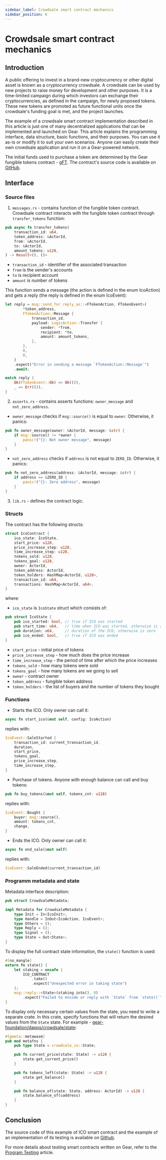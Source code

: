 ```yaml
---
sidebar_label: Crowdsale smart contract mechanics
sidebar_position: 6
---
```


# Crowdsale smart contract mechanics

## Introduction

A public offering to invest in a brand-new cryptocurrency or other digital asset is known as a cryptocurrency crowdsale. A crowdsale can be used by new projects to raise money for development and other purposes. It is a time-limited campaign during which investors can exchange their cryptocurrencies, as defined in the campaign, for newly proposed tokens. These new tokens are promoted as future functional units once the crowdsale's funding goal is met, and the project launches.

The example of a crowdsale smart contract implementation described in this article is just one of many decentralized applications that can be implemented and launched on Gear. This article explains the programming interface, data structure, basic functions, and their purposes. You can use it as-is or modify it to suit your own scenarios. Anyone can easily create their own crowdsale application and run it on a Gear-powered network.

The initial funds used to purchase a token are determined by the Gear fungible tokens contract - [gFT](../Standards/gft-20). The contract's source code is available on [GitHub](https://github.com/gear-foundation/dapps/tree/master/contracts/crowdsale).

## Interface
### Source files
1. `messages.rs` - contains function of the fungible token contract. Crowdsale contract interacts with the fungible token contract through `transfer_tokens` function:
```rust title="crowdsale/src/messages.rs"
pub async fn transfer_tokens(
    transaction_id: u64,
    token_address: &ActorId,
    from: &ActorId,
    to: &ActorId,
    amount_tokens: u128,
) -> Result<(), ()>
```
- `transaction_id` - identifier of the associated transaction
- `from` is the sender's accounts
- `to` is recipient account
- `amount` is number of tokens

This function sends a message (the action is defined in the enum IcoAction) and gets a reply (the reply is defined in the enum IcoEvent):
```rust title="crowdsale/src/messages.rs"
let reply = msg::send_for_reply_as::<FTokenAction, FTokenEvent>(
        *token_address,
        FTokenAction::Message {
            transaction_id,
            payload: LogicAction::Transfer {
                sender: *from,
                recipient: *to,
                amount: amount_tokens,
            },
        },
        0,
        0,
    )
    .expect("Error in sending a message `FTokenAction::Message`")
    .await;

match reply {
    Ok(FTokenEvent::Ok) => Ok(()),
    _ => Err(()),
}
```

2. `asserts.rs` - contains asserts functions: `owner_message` and `not_zero_address`.
- `owner_message` checks if `msg::source()` is equal to `owner`. Otherwise, it panics:
```rust title="crowdsale/src/asserts.rs"
pub fn owner_message(owner: &ActorId, message: &str) {
    if msg::source() != *owner {
        panic!("{}: Not owner message", message)
    }
}
```
- `not_zero_address` checks if `address` is not equal to `ZERO_ID`. Otherwise, it panics:
```rust title="crowdsale/src/asserts.rs"
pub fn not_zero_address(address: &ActorId, message: &str) {
    if address == &ZERO_ID {
        panic!("{}: Zero address", message)
    }
}
```

3. `lib.rs` - defines the contract logic.

### Structs

The contract has the following structs:
```rust title="crowdsale/src/lib.rs"
struct IcoContract {
    ico_state: IcoState,
    start_price: u128,
    price_increase_step: u128,
    time_increase_step: u128,
    tokens_sold: u128,
    tokens_goal: u128,
    owner: ActorId,
    token_address: ActorId,
    token_holders: HashMap<ActorId, u128>,
    transaction_id: u64,
    transactions: HashMap<ActorId, u64>,
}
```
where:
- `ico_state` is `IcoState` struct which consists of:
```rust title="crowdsale/io/src/lib.rs"
pub struct IcoState {
    pub ico_started: bool, // true if ICO was started
    pub start_time: u64,   // time when ICO was started, otherwise is zero
    pub duration: u64,     // duration of the ICO, otherwise is zero
    pub ico_ended: bool,   // true if ICO was ended
}
```
- `start_price` - initial price of tokens
- `price_increase_step` - how much does the price increase
- `time_increase_step` - the period of time after which the price increases
- `tokens_sold` - how many tokens were sold
- `tokens_goal` - how many tokens are we going to sell
- `owner` - contract owner
- `token_address` - fungible token address
- `token_holders` - the list of buyers and the number of tokens they bought

### Functions
- Starts the ICO. Only owner can call it:
```rust title="crowdsale/src/lib.rs"
async fn start_ico(&mut self, config: IcoAction)
```
replies with:
```rust title="crowdsale/src/lib.rs"
IcoEvent::SaleStarted {
    transaction_id: current_transaction_id,
    duration,
    start_price,
    tokens_goal,
    price_increase_step,
    time_increase_step,
}
```

- Purchase of tokens. Anyone with enough balance can call and buy tokens:
```rust title="crowdsale/src/lib.rs"
pub fn buy_tokens(&mut self, tokens_cnt: u128)
```
replies with:
```rust title="crowdsale/src/lib.rs"
IcoEvent::Bought {
    buyer: msg::source(),
    amount: tokens_cnt,
    change,
}
```

- Ends the ICO. Only owner can call it:
```rust title="crowdsale/src/lib.rs"
async fn end_sale(&mut self)
```
replies with:
```rust title="crowdsale/src/lib.rs"
IcoEvent::SaleEnded(current_transaction_id)
```

### Programm metadata and state
Metadata interface description:

```rust title="crowdsale/io/src/lib.rs"
pub struct CrowdsaleMetadata;

impl Metadata for CrowdsaleMetadata {
    type Init = In<IcoInit>;
    type Handle = InOut<IcoAction, IcoEvent>;
    type Others = ();
    type Reply = ();
    type Signal = ();
    type State = Out<State>;
}
```
To display the full contract state information, the `state()` function is used:

```rust title="crowdsale/src/lib.rs"
#[no_mangle]
extern fn state() {
    let staking = unsafe {
        ICO_CONTRACT
            .take()
            .expect("Unexpected error in taking state")
    };
    msg::reply::<State>(staking.into(), 0)
        .expect("Failed to encode or reply with `State` from `state()`");
}
```
To display only necessary certain values from the state, you need to write a separate crate. In this crate, specify functions that will return the desired values from the `State` state. For example - [gear-foundation/dapps/crowdsale/state](https://github.com/gear-foundation/dapps/tree/master/contracts/crowdsale/state):

```rust title="crowdsale/state/src/lib.rs"
#[gmeta::metawasm]
pub mod metafns {
    pub type State = crowdsale_io::State;

    pub fn current_price(state: State) -> u128 {
        state.get_current_price()
    }

    pub fn tokens_left(state: State) -> u128 {
        state.get_balance()
    }

    pub fn balance_of(state: State, address: ActorId) -> u128 {
        state.balance_of(&address)
    }
}
```

## Conclusion

The source code of this example of ICO smart contract and the example of an implementation of its testing is available on [Github](https://github.com/gear-foundation/dapps/tree/master/contracts/crowdsale).

For more details about testing smart contracts written on Gear, refer to the [Program Testing](https://wiki.gear-tech.io/developing-contracts/testing) article.
